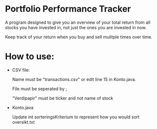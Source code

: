 # Portfolio Performance Tracker
A program designed to give you an overview of your total return from all stocks you have invested in, 
not just the ones you are invested in now. 

Keep track of your return when you buy and sell mulitple times over time.

# How to use:
* CSV file: 
  
     Name must be "transactions.csv" or edit line 15 in Konto.java.

     File must be seperated by ;

     "Verdipapir" must be ticker and not name of stock


* Konto.java
  
    Update int sorteringsKriterium to represent how you would sort oversikt.txt
